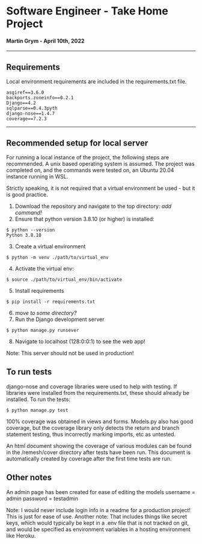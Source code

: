 # Software Engineer - Take Home Project
#### Martin Grym - April 10th, 2022
---

## Requirements
Local environment requirements are included in the requirements.txt file. 

```
asgiref==3.6.0
backports.zoneinfo==0.2.1
Django==4.2
sqlparse==0.4.3pyth
django-nose==1.4.7
coverage==7.2.3
```
---
## Recommended setup for local server
For running a local instance of the project, the following steps are recommended. A unix based operating system is assumed. The project was completed on, and the commands were tested on, an Ubuntu 20.04 instance running in WSL. 

Strictly speaking, it is not required that a virtual environment be used - but it is good practice.

1. Download the repository and navigate to the top directory: *add command!*
2. Ensure that python version 3.8.10 (or higher) is installed: 
```
$ python --version
Python 3.8.10
```
3. Create a virtual environment 
```
$ python -m venv ./path/to/virtual_env
```
4. Activate the virtual env: 
```
$ source ./path/to/virtual_env/bin/activate
```
5. Install requirements
```
$ pip install -r requirements.txt
```
6. *move to some directory?*
7. Run the Django development server
```
$ python manage.py runsever
```
8. Navigate to localhost (128:0:0:1) to see the web app!

Note: This server should not be used in production!

## To run tests
django-nose and coverage libraries were used to help with testing. If libraries were installed from the requirements.txt, these should already be installed. To run the tests:
```
$ python manage.py test
```
100% coverage was obtained in views and forms. Models.py also has good coverage, but the coverage library only detects the return and branch statement testing, thus incorrectly marking imports, etc as untested.

An html document showing the coverage of various modules can be found in the /remesh/cover directory after tests have been run.
This document is automatically created by coverage after the first time tests are run.


## Other notes
An admin page has been created for ease of editing the models
username = admin
password = testadmin

Note: I would never include login info in a readme for a production project! This is just for ease of use.
Another note: That includes things like secret keys, which would typically be kept in a .env file that is not tracked on git, and would be specified as environment variables in a hosting environment like Heroku.


